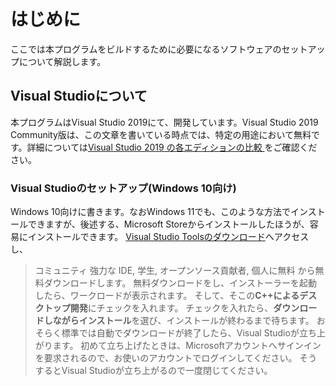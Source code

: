 # はじめに
ここでは本プログラムをビルドするために必要になるソフトウェアのセットアップについて解説します。
## Visual Studioについて
本プログラムはVisual Studio 2019にて、開発しています。Visual Studio 2019 Community版は、この文章を書いている時点では、特定の用途において無料です。詳細については[Visual Studio 2019 の各エディションの比較
](https://visualstudio.microsoft.com/ja/vs/compare/)をご確認ください。
### Visual Studioのセットアップ(Windows 10向け)
Windows 10向けに書きます。なおWindows 11でも、このような方法でインストールできますが、後述する、Microsoft Storeからインストールしたほうが、容易にインストールできます。
[Visual Studio Toolsのダウンロード](https://visualstudio.microsoft.com/ja/downloads/)へアクセスし、
> コミュニティ
> 強力な IDE, 学生, オープンソース貢献者, 個人に無料
から無料ダウンロードします。
無料ダウンロードをし、インストーラーを起動したら、ワークロードが表示されます。
そして、そこの**C++によるデスクトップ開発**にチェックを入れます。
チェックを入れたら、**ダウンロードしながらインストール**を選び、インストールが終わるまで待ちます。
おそらく標準では自動でダウンロードが終了したら、Visual Studioが立ち上がります。
初めて立ち上げたときは、Microsoftアカウントへサインインを要求されるので、お使いのアカウントでログインしてください。
そうするとVisual Studioが立ち上がるので一度閉じてください。